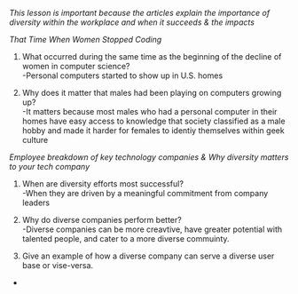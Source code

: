 *This lesson is important because the articles explain the importance of diversity within the workplace and when it succeeds & the impacts*


*That Time When Women Stopped Coding*

1. What occurred during the same time as the beginning of the decline of women in computer science?<br>
-Personal computers started to show up in U.S. homes

2. Why does it matter that males had been playing on computers growing up?<br>
-It matters because most males who had a personal computer in their homes have easy access to knowledge that society classified as a male hobby and made it harder for females to identiy themselves within geek culture


*Employee breakdown of key technology companies & Why diversity matters to your tech company*

1. When are diversity efforts most successful?<br>
-When they are driven by a meaningful commitment from company leaders

2. Why do diverse companies perform better?<br>
-Diverse companies can be more creavtive, have greater potential with talented people, and cater to a more diverse commuinty.

3. Give an example of how a diverse company can serve a diverse user base or vise-versa.<br>
-
